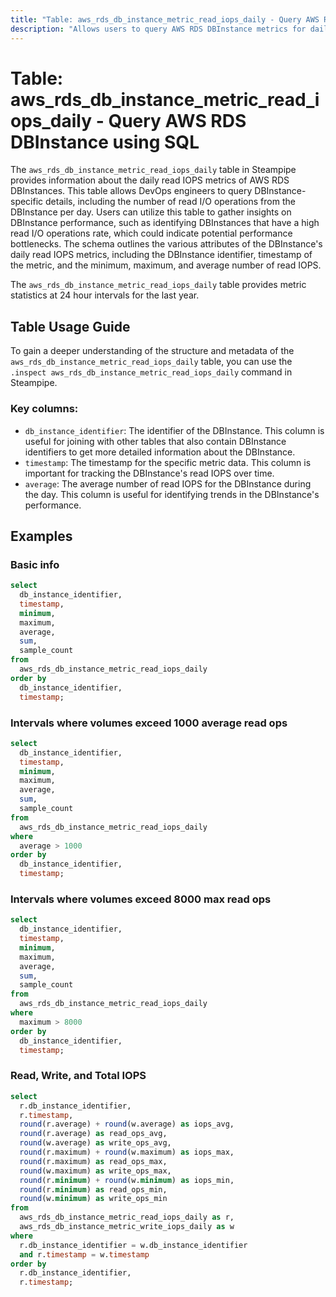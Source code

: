 ```yaml
---
title: "Table: aws_rds_db_instance_metric_read_iops_daily - Query AWS RDS DBInstance using SQL"
description: "Allows users to query AWS RDS DBInstance metrics for daily read IOPS (Input/Output Operations Per Second)."
---
```


# Table: aws_rds_db_instance_metric_read_iops_daily - Query AWS RDS DBInstance using SQL

The `aws_rds_db_instance_metric_read_iops_daily` table in Steampipe provides information about the daily read IOPS metrics of AWS RDS DBInstances. This table allows DevOps engineers to query DBInstance-specific details, including the number of read I/O operations from the DBInstance per day. Users can utilize this table to gather insights on DBInstance performance, such as identifying DBInstances that have a high read I/O operations rate, which could indicate potential performance bottlenecks. The schema outlines the various attributes of the DBInstance's daily read IOPS metrics, including the DBInstance identifier, timestamp of the metric, and the minimum, maximum, and average number of read IOPS.

The `aws_rds_db_instance_metric_read_iops_daily` table provides metric statistics at 24 hour intervals for the last year.

## Table Usage Guide

To gain a deeper understanding of the structure and metadata of the `aws_rds_db_instance_metric_read_iops_daily` table, you can use the `.inspect aws_rds_db_instance_metric_read_iops_daily` command in Steampipe.

### Key columns:

- `db_instance_identifier`: The identifier of the DBInstance. This column is useful for joining with other tables that also contain DBInstance identifiers to get more detailed information about the DBInstance.
- `timestamp`: The timestamp for the specific metric data. This column is important for tracking the DBInstance's read IOPS over time.
- `average`: The average number of read IOPS for the DBInstance during the day. This column is useful for identifying trends in the DBInstance's performance.

## Examples

### Basic info

```sql
select
  db_instance_identifier,
  timestamp,
  minimum,
  maximum,
  average,
  sum,
  sample_count
from
  aws_rds_db_instance_metric_read_iops_daily
order by
  db_instance_identifier,
  timestamp;
```

### Intervals where volumes exceed 1000 average read ops
```sql
select
  db_instance_identifier,
  timestamp,
  minimum,
  maximum,
  average,
  sum,
  sample_count
from
  aws_rds_db_instance_metric_read_iops_daily
where
  average > 1000
order by
  db_instance_identifier,
  timestamp;
```


### Intervals where volumes exceed 8000 max read ops
```sql
select
  db_instance_identifier,
  timestamp,
  minimum,
  maximum,
  average,
  sum,
  sample_count
from
  aws_rds_db_instance_metric_read_iops_daily
where
  maximum > 8000
order by
  db_instance_identifier,
  timestamp;
```


### Read, Write, and Total IOPS

```sql
select 
  r.db_instance_identifier,
  r.timestamp,
  round(r.average) + round(w.average) as iops_avg,
  round(r.average) as read_ops_avg,
  round(w.average) as write_ops_avg,
  round(r.maximum) + round(w.maximum) as iops_max,
  round(r.maximum) as read_ops_max,
  round(w.maximum) as write_ops_max,
  round(r.minimum) + round(w.minimum) as iops_min,
  round(r.minimum) as read_ops_min,
  round(w.minimum) as write_ops_min
from 
  aws_rds_db_instance_metric_read_iops_daily as r,
  aws_rds_db_instance_metric_write_iops_daily as w
where 
  r.db_instance_identifier = w.db_instance_identifier
  and r.timestamp = w.timestamp
order by
  r.db_instance_identifier,
  r.timestamp;
```